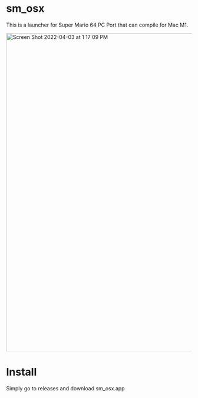 # sm_osx
This is a launcher for Super Mario 64 PC Port that can compile for Mac M1.

<img width="862" alt="Screen Shot 2022-04-03 at 1 17 09 PM" src="https://user-images.githubusercontent.com/86802223/161442298-b7ada8d9-8f2b-43de-a298-cf6cc1110824.png">


# Install

Simply go to releases and download sm_osx.app
